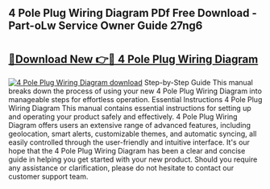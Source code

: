 ## 4 Pole Plug Wiring Diagram PDf Free Download - Part-oLw Service Owner Guide 27ng6

# <h2><a href="http://dftsml5.blite.top/?on=4+Pole+Plug+Wiring+Diagram">🔗Download New 👉🔴 4 Pole Plug Wiring Diagram</a></h2>

[![4 Pole Plug Wiring Diagram download](https://i.imgur.com/lujVjoI.png)](http://dftsml5.blite.top/?on=4+Pole+Plug+Wiring+Diagram)
Step-by-Step Guide This manual breaks down the process of using your new 4 Pole Plug Wiring Diagram into manageable steps for effortless operation. Essential Instructions 4 Pole Plug Wiring Diagram This manual contains essential instructions for setting up and operating your product safely and effectively. 4 Pole Plug Wiring Diagram offers users an extensive range of advanced features, including geolocation, smart alerts, customizable themes, and automatic syncing, all easily controlled through the user-friendly and intuitive interface. It's our hope that the 4 Pole Plug Wiring Diagram has been a clear and concise guide in helping you get started with your new product. Should you require any assistance or clarification, please do not hesitate to contact our customer support team.
